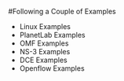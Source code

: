 
#Following a Couple of Examples
- Linux Examples
- PlanetLab Examples
- OMF Examples
- NS-3 Examples
- DCE Examples
- Openflow Examples
